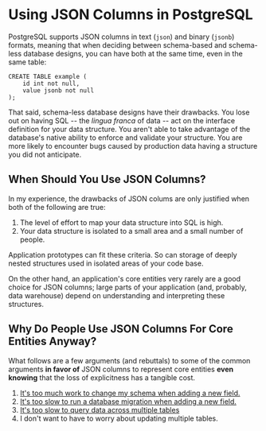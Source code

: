# Using JSON Columns in PostgreSQL

PostgreSQL supports JSON columns in text (`json`) and binary (`jsonb`) formats, meaning that when
deciding between schema-based and schema-less database designs, you can have both at the same time,
even in the same table:

    CREATE TABLE example (
        id int not null,
        value jsonb not null
    );

That said, schema-less database designs have their drawbacks. You lose out on having SQL -- the
*lingua franca* of data -- act on the interface definition for your data structure. You aren't
able to take advantage of the database's native ability to enforce and validate your structure. You
are more likely to encounter bugs caused by production data having a structure you did not anticipate.


## When Should You Use JSON Columns?

In my experience, the drawbacks of JSON colums are only justified when both of the following are true:

 1. The level of effort to map your data structure into SQL is high.
 2. Your data structure is isolated to a small area and a small number of people.

Application prototypes can fit these criteria. So can storage of deeply nested structures used in
isolated areas of your code base.

On the other hand, an application's core entities very rarely are a good choice for JSON columns;
large parts of your application (and, probably, data warehouse) depend on understanding and interpreting
these structures.


## Why Do People Use JSON Columns For Core Entities Anyway?

What follows are a few arguments (and rebuttals) to some of the common arguments **in favor of**
JSON columns to represent core entities **even knowing** that the loss of explicitness has a tangible
cost.

 1. [It's too much work to change my schema when adding a new field.](./new_field)
 2. [It's too slow to run a database migration when adding a new field.](./migration)
 3. [It's too slow to query data across multiple tables](./join)
 4. I don't want to have to worry about updating multiple tables.
